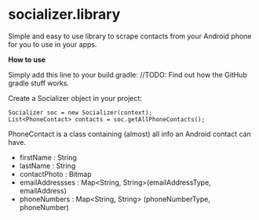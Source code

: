 socializer.library
==============

Simple and easy to use library to scrape contacts from your Android phone for you to use in your apps.

<b>How to use</b>

Simply add this line to your build.gradle:
//TODO: Find out how the GitHub gradle stuff works.

Create a Socializer object in your project:

    Socializer soc = new Socializer(context);
    List<PhoneContact> contacts = soc.getAllPhoneContacts();

PhoneContact is a class containing (almost) all info an Android contact can have.
* firstName : String
* lastName : String
* contactPhoto : Bitmap
* emailAddressses : Map<String, String>(emailAddressType, emailAddress)
* phoneNumbers : Map<String, String> (phoneNumberType, phoneNumber)
